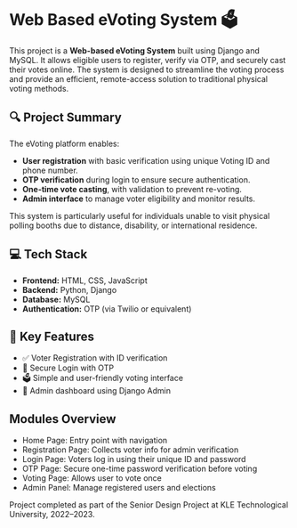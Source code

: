 # Web Based eVoting System 🗳️

This project is a **Web-based eVoting System** built using Django and MySQL. It allows eligible users to register, verify via OTP, and securely cast their votes online. The system is designed to streamline the voting process and provide an efficient, remote-access solution to traditional physical voting methods.

## 🔍 Project Summary

The eVoting platform enables:
- **User registration** with basic verification using unique Voting ID and phone number.
- **OTP verification** during login to ensure secure authentication.
- **One-time vote casting**, with validation to prevent re-voting.
- **Admin interface** to manage voter eligibility and monitor results.


This system is particularly useful for individuals unable to visit physical polling booths due to distance, disability, or international residence.

## 💻 Tech Stack

- **Frontend:** HTML, CSS, JavaScript
- **Backend:** Python, Django
- **Database:** MySQL
- **Authentication:** OTP (via Twilio or equivalent)


## 🧩 Key Features

- ✅ Voter Registration with ID verification
- 🔐 Secure Login with OTP
- 🗳️ Simple and user-friendly voting interface
- 👤 Admin dashboard using Django Admin


## Modules Overview

 - Home Page: Entry point with navigation
 - Registration Page: Collects voter info for admin verification
 - Login Page: Voters log in using their unique ID and password
 - OTP Page: Secure one-time password verification before voting
 - Voting Page: Allows user to vote once
 - Admin Panel: Manage registered users and elections

Project completed as part of the Senior Design Project at KLE Technological University, 2022–2023.

